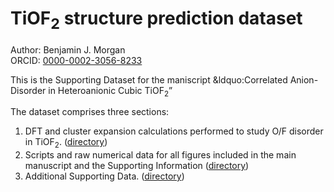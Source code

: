 # TiOF<sub>2</sub> structure prediction dataset

Author: Benjamin J. Morgan  
ORCID: [0000-0002-3056-8233](https://orcid.org/0000-0002-3056-8233)
 
This is the Supporting Dataset for the maniscript &ldquo:Correlated Anion-Disorder in Heteroanionic Cubic TiOF<sub>2</sub>&rdquo;

The dataset comprises three sections:

1. DFT and cluster expansion calculations performed to study O/F disorder in TiOF<sub>2</sub>. ([directory](structure_prediction_dataset))
2. Scripts and raw numerical data for all figures included in the main manuscript and the Supporting Information ([directory](figure_plotting))
3. Additional Supporting Data. ([directory](supporting_data))


